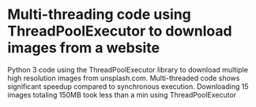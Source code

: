 # Multi-threading code using ThreadPoolExecutor to download images from a website
<p>
Python 3 code using the ThreadPoolExecutor library to download multiple high resolution images from unsplash.com.
Multi-threaded code shows significant speedup compared to synchronous execution.
Downloading 15 images totaling 150MB took less than a min using ThreadPoolExecutor
</p>
